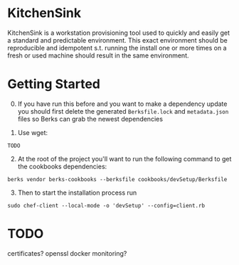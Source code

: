 # KitchenSink

KitchenSink is a workstation provisioning tool used to quickly and easily get a standard and predictable environment. This exact environment should be reproducible and idempotent s.t. running the install one or more times on a fresh or used machine should result in the same environment. 

# Getting Started

0) If you have run this before and you want to make a dependency update you should first delete the generated 
`Berksfile.lock` and `metadata.json` files so Berks can grab the newest dependencies

1) Use wget:
```
TODO
```

2) At the root of the project you'll want to run the following command to get the cookbooks dependencies:
```
berks vendor berks-cookbooks --berksfile cookbooks/devSetup/Berksfile
```

3) Then to start the installation process run
```
sudo chef-client --local-mode -o 'devSetup' --config=client.rb
```

# TODO
certificates?
openssl
docker
monitoring?
